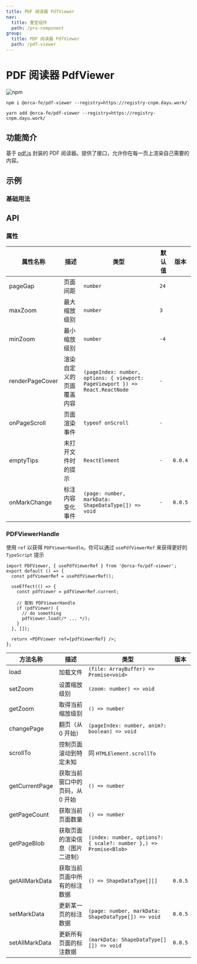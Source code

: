 ```yaml
---
title: PDF 阅读器 PdfViewer
nav:
  title: 重型组件
  path: /pro-component
group:
  title: PDF 阅读器 PdfViewer
  path: /pdf-viewer
---
```


# PDF 阅读器 PdfViewer

![npm](https://img.shields.io/npm/v/@orca-fe/pdf-viewer.svg)

`npm i @orca-fe/pdf-viewer --registry=https://registry-cnpm.dayu.work/`

`yarn add @orca-fe/pdf-viewer --registry=https://registry-cnpm.dayu.work/`

## 功能简介

基于 [pdf.js](https://github.com/mozilla/pdf.js/) 封装的 PDF 阅读器。提供了接口，允许你在每一页上渲染自己需要的内容。

## 示例

### 基础用法

<code src="../demo/DemoDev.tsx" ></code>

<code src="../demo/Demo1.tsx" ></code>

## API

### 属性

| 属性名称        | 描述                     | 类型                                                                          | 默认值 | 版本    |
| --------------- | ------------------------ | ----------------------------------------------------------------------------- | ------ | ------- |
| pageGap         | 页面间距                 | `number`                                                                      | `24`   |         |
| maxZoom         | 最大缩放级别             | `number`                                                                      | `3`    |         |
| minZoom         | 最小缩放级别             | `number`                                                                      | `-4`   |         |
| renderPageCover | 渲染自定义的页面覆盖内容 | `(pageIndex: number, options: { viewport: PageViewport }) => React.ReactNode` | `-`    |         |
| onPageScroll    | 页面渲染事件             | `typeof onScroll`                                                             | `-`    |         |
| emptyTips       | 未打开文件时的提示       | `ReactElement`                                                                | `-`    | `0.0.4` |
| onMarkChange    | 标注内容变化事件         | `(page: number, markData: ShapeDataType[]) => void`                           | `-`    | `0.0.5` |

### PDFViewerHandle

使用 `ref` 以获得 `PDFViewerHandle`。你可以通过 `usePdfViewerRef` 来获得更好的 `TypeScript` 提示

```tsx | pure
import PDFViewer, { usePdfViewerRef } from '@orca-fe/pdf-viewer';
export default () => {
  const pdfViewerRef = usePdfViewerRef();

  useEffect(() => {
    const pdfViewer = pdfViewerRef.current;

    // 取到 PDFViewerHandle
    if (pdfViewer) {
      // do something
      pdfViewer.load(/* ... */);
    }
  }, []);

  return <PDFViewer ref={pdfViewerRef} />;
};
```

| 方法名称       | 描述                             | 类型                                                              | 版本    |
| -------------- | -------------------------------- | ----------------------------------------------------------------- | ------- |
| load           | 加载文件                         | `(file: ArrayBuffer) => Promise<void>`                            |         |
| setZoom        | 设置缩放级别                     | `(zoom: number) => void`                                          |         |
| getZoom        | 取得当前缩放级别                 | `() => number`                                                    |         |
| changePage     | 翻页（从 0 开始）                | `(pageIndex: number, anim?: boolean) => void`                     |         |
| scrollTo       | 控制页面滚动到特定未知           | 同 `HTMLElement.scrollTo`                                         |         |
| getCurrentPage | 获取当前窗口中的页码，从 0 开始  | `() => number`                                                    |         |
| getPageCount   | 获取当前页面数量                 | `() => number`                                                    |         |
| getPageBlob    | 获取页面的渲染信息（图片二进制） | `(index: number, options?: { scale?: number },) => Promise<Blob>` |         |
| getAllMarkData | 获取当前页面中所有的标注数据     | `() => ShapeDataType[][]`                                         | `0.0.5` |
| setMarkData    | 更新某一页的标注数据             | `(page: number, markData: ShapeDataType[]) => void`               | `0.0.5` |
| setAllMarkData | 更新所有页面的标注数据           | `(markData: ShapeDataType[][]) => void`                           | `0.0.5` |
